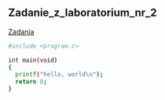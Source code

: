 ## Zadanie_z_laboratorium_nr_2

[Zadania](http://wbzyl.inf.ug.edu.pl/sp/labs02)

```sh
#include <program.c>

int main(void)
{
  printf("hello, world\n");
  return 0;
}
```
